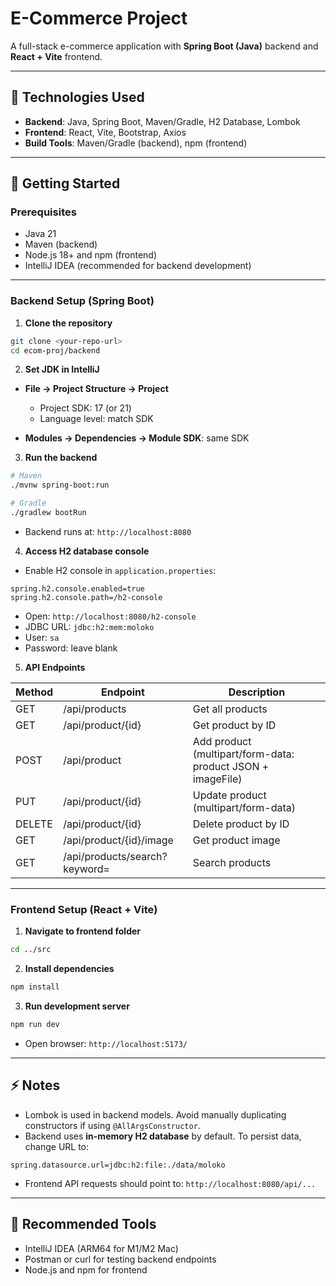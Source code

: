# E-Commerce Project

A full-stack e-commerce application with **Spring Boot (Java)** backend and **React + Vite** frontend.

---

## 🧰 Technologies Used

* **Backend**: Java, Spring Boot, Maven/Gradle, H2 Database, Lombok
* **Frontend**: React, Vite, Bootstrap, Axios
* **Build Tools**: Maven/Gradle (backend), npm (frontend)

---

## 🚀 Getting Started

### Prerequisites

* Java 21
* Maven (backend)
* Node.js 18+ and npm (frontend)
* IntelliJ IDEA (recommended for backend development)

---

### Backend Setup (Spring Boot)

1. **Clone the repository**

```bash
git clone <your-repo-url>
cd ecom-proj/backend
```

2. **Set JDK in IntelliJ**

* **File → Project Structure → Project**

  * Project SDK: 17 (or 21)
  * Language level: match SDK
* **Modules → Dependencies → Module SDK**: same SDK

3. **Run the backend**

```bash
# Maven
./mvnw spring-boot:run

# Gradle
./gradlew bootRun
```

* Backend runs at: `http://localhost:8080`

4. **Access H2 database console**

* Enable H2 console in `application.properties`:

```properties
spring.h2.console.enabled=true
spring.h2.console.path=/h2-console
```

* Open: `http://localhost:8080/h2-console`
* JDBC URL: `jdbc:h2:mem:moloko`
* User: `sa`
* Password: leave blank

5. **API Endpoints**

| Method | Endpoint                      | Description                                                 |
| ------ | ----------------------------- | ----------------------------------------------------------- |
| GET    | /api/products                 | Get all products                                            |
| GET    | /api/product/{id}             | Get product by ID                                           |
| POST   | /api/product                  | Add product (multipart/form-data: product JSON + imageFile) |
| PUT    | /api/product/{id}             | Update product (multipart/form-data)                        |
| DELETE | /api/product/{id}             | Delete product by ID                                        |
| GET    | /api/product/{id}/image       | Get product image                                           |
| GET    | /api/products/search?keyword= | Search products                                             |

---

### Frontend Setup (React + Vite)

1. **Navigate to frontend folder**

```bash
cd ../src
```

2. **Install dependencies**

```bash
npm install
```

3. **Run development server**

```bash
npm run dev
```

* Open browser: `http://localhost:5173/`
---

## ⚡ Notes

* Lombok is used in backend models. Avoid manually duplicating constructors if using `@AllArgsConstructor`.
* Backend uses **in-memory H2 database** by default. To persist data, change URL to:

```properties
spring.datasource.url=jdbc:h2:file:./data/moloko
```

* Frontend API requests should point to: `http://localhost:8080/api/...`

---

## 📌 Recommended Tools

* IntelliJ IDEA (ARM64 for M1/M2 Mac)
* Postman or curl for testing backend endpoints
* Node.js and npm for frontend
